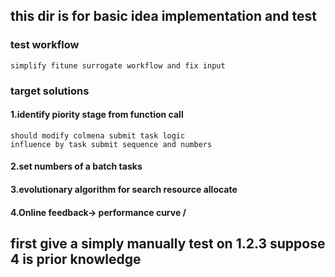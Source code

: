 ## this dir is for basic idea implementation and test

### test workflow
    simplify fitune surrogate workflow and fix input 


### target solutions
#### 1.identify piority stage from function call
    should modify colmena submit task logic
    influence by task submit sequence and numbers
#### 2.set numbers of a batch tasks 
#### 3.evolutionary algorithm for search resource allocate
#### 4.Online feedback-> performance curve / 

## first give a simply manually test on 1.2.3 suppose 4 is prior knowledge

